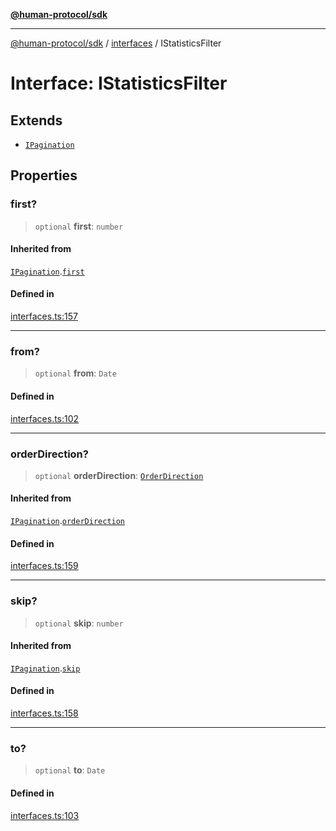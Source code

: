 [**@human-protocol/sdk**](../../README.md)

***

[@human-protocol/sdk](../../modules.md) / [interfaces](../README.md) / IStatisticsFilter

# Interface: IStatisticsFilter

## Extends

- [`IPagination`](IPagination.md)

## Properties

### first?

> `optional` **first**: `number`

#### Inherited from

[`IPagination`](IPagination.md).[`first`](IPagination.md#first)

#### Defined in

[interfaces.ts:157](https://github.com/humanprotocol/human-protocol/blob/d7a8db333eaccaefacbd3a71e666d3627570e9f6/packages/sdk/typescript/human-protocol-sdk/src/interfaces.ts#L157)

***

### from?

> `optional` **from**: `Date`

#### Defined in

[interfaces.ts:102](https://github.com/humanprotocol/human-protocol/blob/d7a8db333eaccaefacbd3a71e666d3627570e9f6/packages/sdk/typescript/human-protocol-sdk/src/interfaces.ts#L102)

***

### orderDirection?

> `optional` **orderDirection**: [`OrderDirection`](../../enums/enumerations/OrderDirection.md)

#### Inherited from

[`IPagination`](IPagination.md).[`orderDirection`](IPagination.md#orderdirection)

#### Defined in

[interfaces.ts:159](https://github.com/humanprotocol/human-protocol/blob/d7a8db333eaccaefacbd3a71e666d3627570e9f6/packages/sdk/typescript/human-protocol-sdk/src/interfaces.ts#L159)

***

### skip?

> `optional` **skip**: `number`

#### Inherited from

[`IPagination`](IPagination.md).[`skip`](IPagination.md#skip)

#### Defined in

[interfaces.ts:158](https://github.com/humanprotocol/human-protocol/blob/d7a8db333eaccaefacbd3a71e666d3627570e9f6/packages/sdk/typescript/human-protocol-sdk/src/interfaces.ts#L158)

***

### to?

> `optional` **to**: `Date`

#### Defined in

[interfaces.ts:103](https://github.com/humanprotocol/human-protocol/blob/d7a8db333eaccaefacbd3a71e666d3627570e9f6/packages/sdk/typescript/human-protocol-sdk/src/interfaces.ts#L103)

